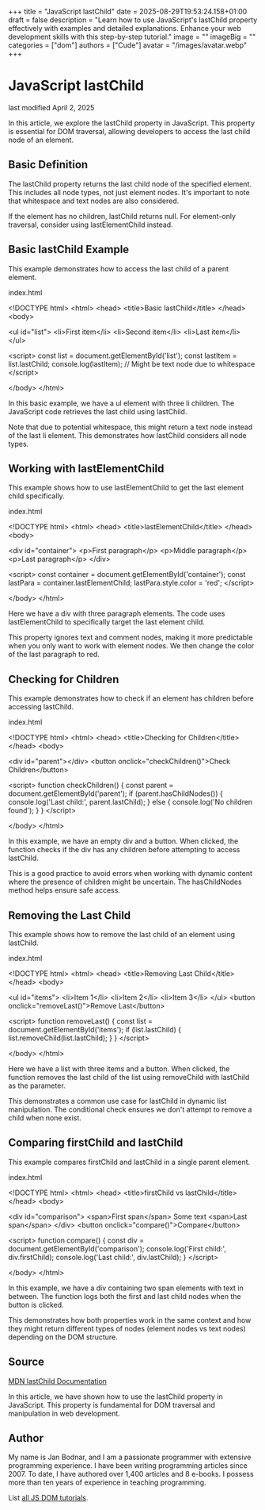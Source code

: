 +++
title = "JavaScript lastChild"
date = 2025-08-29T19:53:24.158+01:00
draft = false
description = "Learn how to use JavaScript's lastChild property effectively with examples and detailed explanations. Enhance your web development skills with this step-by-step tutorial."
image = ""
imageBig = ""
categories = ["dom"]
authors = ["Cude"]
avatar = "/images/avatar.webp"
+++

# JavaScript lastChild

last modified April 2, 2025

In this article, we explore the lastChild property in JavaScript.
This property is essential for DOM traversal, allowing developers to access the
last child node of an element.

## Basic Definition

The lastChild property returns the last child node of the specified
element. This includes all node types, not just element nodes. It's important
to note that whitespace and text nodes are also considered.

If the element has no children, lastChild returns null.
For element-only traversal, consider using lastElementChild instead.

## Basic lastChild Example

This example demonstrates how to access the last child of a parent element.

index.html
    

&lt;!DOCTYPE html&gt;
&lt;html&gt;
&lt;head&gt;
    &lt;title&gt;Basic lastChild&lt;/title&gt;
&lt;/head&gt;
&lt;body&gt;

&lt;ul id="list"&gt;
    &lt;li&gt;First item&lt;/li&gt;
    &lt;li&gt;Second item&lt;/li&gt;
    &lt;li&gt;Last item&lt;/li&gt;
&lt;/ul&gt;

&lt;script&gt;
    const list = document.getElementById('list');
    const lastItem = list.lastChild;
    console.log(lastItem); // Might be text node due to whitespace
&lt;/script&gt;

&lt;/body&gt;
&lt;/html&gt;

In this basic example, we have a ul element with three li children. The
JavaScript code retrieves the last child using lastChild.

Note that due to potential whitespace, this might return a text node instead
of the last li element. This demonstrates how lastChild considers
all node types.

## Working with lastElementChild

This example shows how to use lastElementChild to get the last
element child specifically.

index.html
    

&lt;!DOCTYPE html&gt;
&lt;html&gt;
&lt;head&gt;
    &lt;title&gt;lastElementChild&lt;/title&gt;
&lt;/head&gt;
&lt;body&gt;

&lt;div id="container"&gt;
    &lt;p&gt;First paragraph&lt;/p&gt;
    &lt;p&gt;Middle paragraph&lt;/p&gt;
    &lt;p&gt;Last paragraph&lt;/p&gt;
&lt;/div&gt;

&lt;script&gt;
    const container = document.getElementById('container');
    const lastPara = container.lastElementChild;
    lastPara.style.color = 'red';
&lt;/script&gt;

&lt;/body&gt;
&lt;/html&gt;

Here we have a div with three paragraph elements. The code uses
lastElementChild to specifically target the last element child.

This property ignores text and comment nodes, making it more predictable when
you only want to work with element nodes. We then change the color of the last
paragraph to red.

## Checking for Children

This example demonstrates how to check if an element has children before
accessing lastChild.

index.html
    

&lt;!DOCTYPE html&gt;
&lt;html&gt;
&lt;head&gt;
    &lt;title&gt;Checking for Children&lt;/title&gt;
&lt;/head&gt;
&lt;body&gt;

&lt;div id="parent"&gt;&lt;/div&gt;
&lt;button onclick="checkChildren()"&gt;Check Children&lt;/button&gt;

&lt;script&gt;
    function checkChildren() {
        const parent = document.getElementById('parent');
        if (parent.hasChildNodes()) {
            console.log('Last child:', parent.lastChild);
        } else {
            console.log('No children found');
        }
    }
&lt;/script&gt;

&lt;/body&gt;
&lt;/html&gt;

In this example, we have an empty div and a button. When clicked, the function
checks if the div has any children before attempting to access lastChild.

This is a good practice to avoid errors when working with dynamic content where
the presence of children might be uncertain. The hasChildNodes
method helps ensure safe access.

## Removing the Last Child

This example shows how to remove the last child of an element using
lastChild.

index.html
    

&lt;!DOCTYPE html&gt;
&lt;html&gt;
&lt;head&gt;
    &lt;title&gt;Removing Last Child&lt;/title&gt;
&lt;/head&gt;
&lt;body&gt;

&lt;ul id="items"&gt;
    &lt;li&gt;Item 1&lt;/li&gt;
    &lt;li&gt;Item 2&lt;/li&gt;
    &lt;li&gt;Item 3&lt;/li&gt;
&lt;/ul&gt;
&lt;button onclick="removeLast()"&gt;Remove Last&lt;/button&gt;

&lt;script&gt;
    function removeLast() {
        const list = document.getElementById('items');
        if (list.lastChild) {
            list.removeChild(list.lastChild);
        }
    }
&lt;/script&gt;

&lt;/body&gt;
&lt;/html&gt;

Here we have a list with three items and a button. When clicked, the function
removes the last child of the list using removeChild with
lastChild as the parameter.

This demonstrates a common use case for lastChild in dynamic list
manipulation. The conditional check ensures we don't attempt to remove a child
when none exist.

## Comparing firstChild and lastChild

This example compares firstChild and lastChild in a
single parent element.

index.html
    

&lt;!DOCTYPE html&gt;
&lt;html&gt;
&lt;head&gt;
    &lt;title&gt;firstChild vs lastChild&lt;/title&gt;
&lt;/head&gt;
&lt;body&gt;

&lt;div id="comparison"&gt;
    &lt;span&gt;First span&lt;/span&gt;
    Some text
    &lt;span&gt;Last span&lt;/span&gt;
&lt;/div&gt;
&lt;button onclick="compare()"&gt;Compare&lt;/button&gt;

&lt;script&gt;
    function compare() {
        const div = document.getElementById('comparison');
        console.log('First child:', div.firstChild);
        console.log('Last child:', div.lastChild);
    }
&lt;/script&gt;

&lt;/body&gt;
&lt;/html&gt;

In this example, we have a div containing two span elements with text in between.
The function logs both the first and last child nodes when the button is clicked.

This demonstrates how both properties work in the same context and how they might
return different types of nodes (element nodes vs text nodes) depending on the
DOM structure.

## Source

[MDN lastChild Documentation](https://developer.mozilla.org/en-US/docs/Web/API/Node/lastChild)

In this article, we have shown how to use the lastChild property
in JavaScript. This property is fundamental for DOM traversal and manipulation
in web development.

## Author

My name is Jan Bodnar, and I am a passionate programmer with extensive
programming experience. I have been writing programming articles since 2007.
To date, I have authored over 1,400 articles and 8 e-books. I possess more
than ten years of experience in teaching programming.

List [all JS DOM tutorials](/all/#dom).